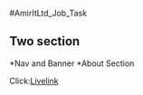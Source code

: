 #AmirItLtd_Job_Task

## Two section
*Nav and Banner
*About Section

Click:[Livelink](https://megaone-agency.netlify.app/)